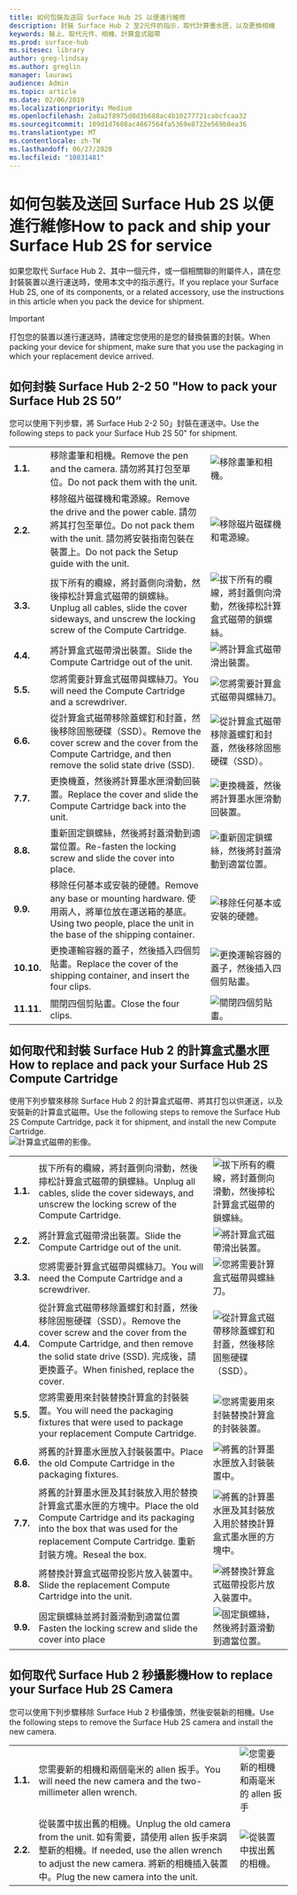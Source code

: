 ```yaml
---
title: 如何包裝及送回 Surface Hub 2S 以便進行維修
description: 封裝 Surface Hub 2 至2元件的指示，取代計算墨水匣，以及更換相機
keywords: 裝上、取代元件、相機、計算盒式磁帶
ms.prod: surface-hub
ms.sitesec: library
author: greg-lindsay
ms.author: greglin
manager: laurawi
audience: Admin
ms.topic: article
ms.date: 02/06/2019
ms.localizationpriority: Medium
ms.openlocfilehash: 2a8a2f8975d8d3b688ac4b10277721cabcfcaa32
ms.sourcegitcommit: 109d1d7608ac4667564fa5369e8722e569b8ea36
ms.translationtype: MT
ms.contentlocale: zh-TW
ms.lasthandoff: 06/27/2020
ms.locfileid: "10831481"
---
```

# <span data-ttu-id="43dd2-104">如何包裝及送回 Surface Hub 2S 以便進行維修</span><span class="sxs-lookup"><span data-stu-id="43dd2-104">How to pack and ship your Surface Hub 2S for service</span></span>

<span data-ttu-id="43dd2-105">如果您取代 Surface Hub 2、其中一個元件，或一個相關聯的附屬件人，請在您封裝裝置以進行運送時，使用本文中的指示進行。</span><span class="sxs-lookup"><span data-stu-id="43dd2-105">If you replace your Surface Hub 2S, one of its components, or a related accessory, use the instructions in this article when you pack the device for shipment.</span></span> 

>[!IMPORTANT]  
><span data-ttu-id="43dd2-106">打包您的裝置以進行運送時，請確定您使用的是您的替換裝置的封裝。</span><span class="sxs-lookup"><span data-stu-id="43dd2-106">When packing your device for shipment, make sure that you use the packaging in which your replacement device arrived.</span></span>  

## <span data-ttu-id="43dd2-107">如何封裝 Surface Hub 2-2 50 "</span><span class="sxs-lookup"><span data-stu-id="43dd2-107">How to pack your Surface Hub 2S 50”</span></span>

<span data-ttu-id="43dd2-108">您可以使用下列步驟，將 Surface Hub 2-2 50」封裝在運送中。</span><span class="sxs-lookup"><span data-stu-id="43dd2-108">Use the following steps to pack your Surface Hub 2S 50" for shipment.</span></span>


|   |                                                                                                                                                 |       |
| - | ----------------------------------------------------------------------------------------------------------------------------------------------- | ----- |
| **<span data-ttu-id="43dd2-109">1.</span><span class="sxs-lookup"><span data-stu-id="43dd2-109">1.</span></span>**  | <span data-ttu-id="43dd2-110">移除畫筆和相機。</span><span class="sxs-lookup"><span data-stu-id="43dd2-110">Remove the pen and the camera.</span></span> <span data-ttu-id="43dd2-111">請勿將其打包至單位。</span><span class="sxs-lookup"><span data-stu-id="43dd2-111">Do not pack them with the unit.</span></span>                                                   | ![移除畫筆和相機。](images/surface-hub-2s-repack-2.png) |
| **<span data-ttu-id="43dd2-114">2.</span><span class="sxs-lookup"><span data-stu-id="43dd2-114">2.</span></span>**  | <span data-ttu-id="43dd2-115">移除磁片磁碟機和電源線。</span><span class="sxs-lookup"><span data-stu-id="43dd2-115">Remove the drive and the power cable.</span></span> <span data-ttu-id="43dd2-116">請勿將其打包至單位。</span><span class="sxs-lookup"><span data-stu-id="43dd2-116">Do not pack them with the unit.</span></span> <span data-ttu-id="43dd2-117">請勿將安裝指南包裝在裝置上。</span><span class="sxs-lookup"><span data-stu-id="43dd2-117">Do not pack the Setup guide with the unit.</span></span> | ![移除磁片磁碟機和電源線。](images/surface-hub-2s-repack-3.png) |
| **<span data-ttu-id="43dd2-120">3.</span><span class="sxs-lookup"><span data-stu-id="43dd2-120">3.</span></span>**  | <span data-ttu-id="43dd2-121">拔下所有的纜線，將封蓋側向滑動，然後擰松計算盒式磁帶的鎖螺絲。</span><span class="sxs-lookup"><span data-stu-id="43dd2-121">Unplug all cables, slide the cover sideways, and unscrew the locking screw of the Compute Cartridge.</span></span>             | ![拔下所有的纜線，將封蓋側向滑動，然後擰松計算盒式磁帶的鎖螺絲。](images/surface-hub-2s-repack-5.png) |
| **<span data-ttu-id="43dd2-123">4.</span><span class="sxs-lookup"><span data-stu-id="43dd2-123">4.</span></span>**  | <span data-ttu-id="43dd2-124">將計算盒式磁帶滑出裝置。</span><span class="sxs-lookup"><span data-stu-id="43dd2-124">Slide the Compute Cartridge out of the unit.</span></span>                                                                     | ![將計算盒式磁帶滑出裝置。](images/surface-hub-2s-repack-6.png) |
| **<span data-ttu-id="43dd2-126">5.</span><span class="sxs-lookup"><span data-stu-id="43dd2-126">5.</span></span>**  | <span data-ttu-id="43dd2-127">您將需要計算盒式磁帶與螺絲刀。</span><span class="sxs-lookup"><span data-stu-id="43dd2-127">You will need the Compute Cartridge and a screwdriver.</span></span>                                                           | ![您將需要計算盒式磁帶與螺絲刀。](images/surface-hub-2s-repack-7.png)|
| **<span data-ttu-id="43dd2-129">6.</span><span class="sxs-lookup"><span data-stu-id="43dd2-129">6.</span></span>**  | <span data-ttu-id="43dd2-130">從計算盒式磁帶移除蓋螺釘和封蓋，然後移除固態硬碟（SSD）。</span><span class="sxs-lookup"><span data-stu-id="43dd2-130">Remove the cover screw and the cover from the Compute Cartridge, and then remove the solid state drive (SSD).</span></span>    | ![從計算盒式磁帶移除蓋螺釘和封蓋，然後移除固態硬碟（SSD）。](images/surface-hub-2s-repack-8.png)|
| **<span data-ttu-id="43dd2-132">7.</span><span class="sxs-lookup"><span data-stu-id="43dd2-132">7.</span></span>** | <span data-ttu-id="43dd2-133">更換機蓋，然後將計算墨水匣滑動回裝置。</span><span class="sxs-lookup"><span data-stu-id="43dd2-133">Replace the cover and slide the Compute Cartridge back into the unit.</span></span>                                            | ![更換機蓋，然後將計算墨水匣滑動回裝置。](images/surface-hub-2s-repack-9.png)|
| **<span data-ttu-id="43dd2-135">8.</span><span class="sxs-lookup"><span data-stu-id="43dd2-135">8.</span></span>**  | <span data-ttu-id="43dd2-136">重新固定鎖螺絲，然後將封蓋滑動到適當位置。</span><span class="sxs-lookup"><span data-stu-id="43dd2-136">Re-fasten the locking screw and slide the cover into place.</span></span>                                                      | ![重新固定鎖螺絲，然後將封蓋滑動到適當位置。](images/surface-hub-2s-repack-10.png)|
| **<span data-ttu-id="43dd2-138">9.</span><span class="sxs-lookup"><span data-stu-id="43dd2-138">9.</span></span>**  | <span data-ttu-id="43dd2-139">移除任何基本或安裝的硬體。</span><span class="sxs-lookup"><span data-stu-id="43dd2-139">Remove any base or mounting hardware.</span></span> <span data-ttu-id="43dd2-140">使用兩人，將單位放在運送箱的基底。</span><span class="sxs-lookup"><span data-stu-id="43dd2-140">Using two people, place the unit in the base of the shipping container.</span></span>    | ![移除任何基本或安裝的硬體。](images/surface-hub-2s-repack-11.png)|
| **<span data-ttu-id="43dd2-143">10.</span><span class="sxs-lookup"><span data-stu-id="43dd2-143">10.</span></span>** | <span data-ttu-id="43dd2-144">更換運輸容器的蓋子，然後插入四個剪貼畫。</span><span class="sxs-lookup"><span data-stu-id="43dd2-144">Replace the cover of the shipping container, and insert the four clips.</span></span>                                          | ![更換運輸容器的蓋子，然後插入四個剪貼畫。](images/surface-hub-2s-repack-12.png)|
| **<span data-ttu-id="43dd2-146">11.</span><span class="sxs-lookup"><span data-stu-id="43dd2-146">11.</span></span>** | <span data-ttu-id="43dd2-147">關閉四個剪貼畫。</span><span class="sxs-lookup"><span data-stu-id="43dd2-147">Close the four clips.</span></span>                                                                                            | ![關閉四個剪貼畫。](images/surface-hub-2s-repack-13.png)|


## <span data-ttu-id="43dd2-149">如何取代和封裝 Surface Hub 2 的計算盒式墨水匣</span><span class="sxs-lookup"><span data-stu-id="43dd2-149">How to replace and pack your Surface Hub 2S Compute Cartridge</span></span>

<span data-ttu-id="43dd2-150">使用下列步驟來移除 Surface Hub 2 的計算盒式磁帶、將其打包以供運送，以及安裝新的計算盒式磁帶。</span><span class="sxs-lookup"><span data-stu-id="43dd2-150">Use the following steps to remove the Surface Hub 2S Compute Cartridge, pack it for shipment, and install the new Compute Cartridge.</span></span><br>
    ![計算盒式磁帶的影像。](images/surface-hub-2s-replace-cartridge-1.png)

|   |                                                                                                                                                 |       |
| - | ----------------------------------------------------------------------------------------------------------------------------------------------- | ----- |
| **<span data-ttu-id="43dd2-152">1.</span><span class="sxs-lookup"><span data-stu-id="43dd2-152">1.</span></span>** | <span data-ttu-id="43dd2-153">拔下所有的纜線，將封蓋側向滑動，然後擰松計算盒式磁帶的鎖螺絲。</span><span class="sxs-lookup"><span data-stu-id="43dd2-153">Unplug all cables, slide the cover sideways, and unscrew the locking screw of the Compute Cartridge.</span></span>                                            | ![拔下所有的纜線，將封蓋側向滑動，然後擰松計算盒式磁帶的鎖螺絲。](images/surface-hub-2s-replace-cartridge-2.png) |
| **<span data-ttu-id="43dd2-155">2.</span><span class="sxs-lookup"><span data-stu-id="43dd2-155">2.</span></span>**  | <span data-ttu-id="43dd2-156">將計算盒式磁帶滑出裝置。</span><span class="sxs-lookup"><span data-stu-id="43dd2-156">Slide the Compute Cartridge out of the unit.</span></span>                                                                                                    | ![將計算盒式磁帶滑出裝置。](images/surface-hub-2s-replace-cartridge-3.png) |
| **<span data-ttu-id="43dd2-158">3.</span><span class="sxs-lookup"><span data-stu-id="43dd2-158">3.</span></span>**  | <span data-ttu-id="43dd2-159">您將需要計算盒式磁帶與螺絲刀。</span><span class="sxs-lookup"><span data-stu-id="43dd2-159">You will need the Compute Cartridge and a screwdriver.</span></span>                                                                                          | ![您將需要計算盒式磁帶與螺絲刀。](images/surface-hub-2s-replace-cartridge-4.png) |
| **<span data-ttu-id="43dd2-161">4.</span><span class="sxs-lookup"><span data-stu-id="43dd2-161">4.</span></span>**  | <span data-ttu-id="43dd2-162">從計算盒式磁帶移除蓋螺釘和封蓋，然後移除固態硬碟（SSD）。</span><span class="sxs-lookup"><span data-stu-id="43dd2-162">Remove the cover screw and the cover from the Compute Cartridge, and then remove the solid state drive (SSD).</span></span> <span data-ttu-id="43dd2-163">完成後，請更換蓋子。</span><span class="sxs-lookup"><span data-stu-id="43dd2-163">When finished, replace the cover.</span></span> | ![從計算盒式磁帶移除蓋螺釘和封蓋，然後移除固態硬碟（SSD）。](images/surface-hub-2s-repack-8.png) |
| **<span data-ttu-id="43dd2-166">5.</span><span class="sxs-lookup"><span data-stu-id="43dd2-166">5.</span></span>**| <span data-ttu-id="43dd2-167">您將需要用來封裝替換計算盒的封裝裝置。</span><span class="sxs-lookup"><span data-stu-id="43dd2-167">You will need the packaging fixtures that were used to package your replacement Compute Cartridge.</span></span>                                              | ![您將需要用來封裝替換計算盒的封裝裝置。](images/surface-hub-2s-replace-cartridge-6.png) |
| **<span data-ttu-id="43dd2-169">6.</span><span class="sxs-lookup"><span data-stu-id="43dd2-169">6.</span></span>**| <span data-ttu-id="43dd2-170">將舊的計算墨水匣放入封裝裝置中。</span><span class="sxs-lookup"><span data-stu-id="43dd2-170">Place the old Compute Cartridge in the packaging fixtures.</span></span>                                                                                      | ![將舊的計算墨水匣放入封裝裝置中。](images/surface-hub-2s-replace-cartridge-7.png) |
| **<span data-ttu-id="43dd2-172">7.</span><span class="sxs-lookup"><span data-stu-id="43dd2-172">7.</span></span>** | <span data-ttu-id="43dd2-173">將舊的計算墨水匣及其封裝放入用於替換計算盒式墨水匣的方塊中。</span><span class="sxs-lookup"><span data-stu-id="43dd2-173">Place the old Compute Cartridge and its packaging into the box that was used for the replacement Compute Cartridge.</span></span> <span data-ttu-id="43dd2-174">重新封裝方塊。</span><span class="sxs-lookup"><span data-stu-id="43dd2-174">Reseal the box.</span></span>             | ![將舊的計算墨水匣及其封裝放入用於替換計算盒式墨水匣的方塊中。](images/surface-hub-2s-replace-cartridge-8.png)|
| **<span data-ttu-id="43dd2-177">8.</span><span class="sxs-lookup"><span data-stu-id="43dd2-177">8.</span></span>**| <span data-ttu-id="43dd2-178">將替換計算盒式磁帶投影片放入裝置中。</span><span class="sxs-lookup"><span data-stu-id="43dd2-178">Slide the replacement Compute Cartridge into the unit.</span></span>                                                                                          | ![將替換計算盒式磁帶投影片放入裝置中。](images/surface-hub-2s-replace-cartridge-9.png) |
| **<span data-ttu-id="43dd2-180">9.</span><span class="sxs-lookup"><span data-stu-id="43dd2-180">9.</span></span>**| <span data-ttu-id="43dd2-181">固定鎖螺絲並將封蓋滑動到適當位置</span><span class="sxs-lookup"><span data-stu-id="43dd2-181">Fasten the locking screw and slide the cover into place</span></span>                                                                                         | ![固定鎖螺絲，然後將封蓋滑動到適當位置。](images/surface-hub-2s-replace-cartridge-10.png) |

## <span data-ttu-id="43dd2-183">如何取代 Surface Hub 2 秒攝影機</span><span class="sxs-lookup"><span data-stu-id="43dd2-183">How to replace your Surface Hub 2S Camera</span></span>

<span data-ttu-id="43dd2-184">您可以使用下列步驟移除 Surface Hub 2 秒攝像頭，然後安裝新的相機。</span><span class="sxs-lookup"><span data-stu-id="43dd2-184">Use the following steps to remove the Surface Hub 2S camera and install the new camera.</span></span>


|   |                                                                                                                                                 |       |
| - | ----------------------------------------------------------------------------------------------------------------------------------------------- | ----- |
| **<span data-ttu-id="43dd2-185">1.</span><span class="sxs-lookup"><span data-stu-id="43dd2-185">1.</span></span>** | <span data-ttu-id="43dd2-186">您需要新的相機和兩個毫米的 allen 扳手。</span><span class="sxs-lookup"><span data-stu-id="43dd2-186">You will need the new camera and the two-millimeter allen wrench.</span></span>                                             |![您需要新的相機和兩毫米的 allen 扳手](images/surface-hub-2s-replace-camera-1.png)  |
| **<span data-ttu-id="43dd2-188">2.</span><span class="sxs-lookup"><span data-stu-id="43dd2-188">2.</span></span>**  |  <span data-ttu-id="43dd2-189">從裝置中拔出舊的相機。</span><span class="sxs-lookup"><span data-stu-id="43dd2-189">Unplug the old camera from the unit.</span></span> <span data-ttu-id="43dd2-190">如有需要，請使用 allen 扳手來調整新的相機。</span><span class="sxs-lookup"><span data-stu-id="43dd2-190">If needed, use the allen wrench to adjust the new camera.</span></span> <span data-ttu-id="43dd2-191">將新的相機插入裝置中。</span><span class="sxs-lookup"><span data-stu-id="43dd2-191">Plug the new camera into the unit.</span></span> | ![從裝置中拔出舊的相機。](images/surface-hub-2s-replace-camera-2.png) |
